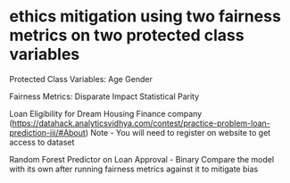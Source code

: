 # ethics mitigation using two fairness metrics on two protected class variables
Protected Class Variables:
Age
Gender

Fairness Metrics:
Disparate Impact 
Statistical Parity

Loan Eligibility for Dream Housing Finance company (https://datahack.analyticsvidhya.com/contest/practice-problem-loan-prediction-iii/#About)
Note - You will need to register on website to get access to dataset


Random Forest Predictor on Loan Approval - Binary
Compare the model with its own after running fairness metrics against it to mitigate bias
